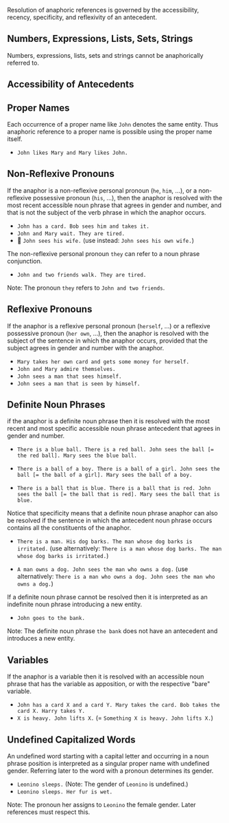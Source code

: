 Resolution of anaphoric references is governed by the accessibility, recency, specificity, and reflexivity of an antecedent.

## Numbers, Expressions, Lists, Sets, Strings

Numbers, expressions, lists, sets and strings cannot be anaphorically referred to.

## Accessibility of Antecedents


## Proper Names

Each occurrence of a proper name like `John` denotes the same entity. Thus anaphoric reference to a proper name is possible using the proper name itself. 

* `John likes Mary and Mary likes John.`

## Non-Reflexive Pronouns

If the anaphor is a non-reflexive personal pronoun (`he`, `him`, ...), or a non-reflexive possessive pronoun (`his`, ...), then the anaphor is resolved with the most recent accessible noun phrase that agrees in gender and number, and that is not the subject of the verb phrase in which the anaphor occurs.

* `John has a card. Bob sees him and takes it.` 
* `John and Mary wait. They are tired.` 
* 🚫 `John sees his wife.` (use instead: `John sees his own wife.`)

The non-reflexive personal pronoun `they` can refer to a noun phrase conjunction.

* `John and two friends walk. They are tired.`
 
Note: The pronoun `they` refers to `John and two friends`.

## Reflexive Pronouns

If the anaphor is a reflexive personal pronoun (`herself`, ...) or a reflexive possessive pronoun (`her own`, ...), then the anaphor is resolved with the subject of the sentence in which the anaphor occurs, provided that the subject agrees in gender and number with the anaphor.

* `Mary takes her own card and gets some money for herself.`
* `John and Mary admire themselves.`
* `John sees a man that sees himself.`
* `John sees a man that is seen by himself.`

## Definite Noun Phrases

if the anaphor is a definite noun phrase then it is resolved with the most recent and most specific accessible noun phrase antecedent that agrees in gender and number. 

* `There is a blue ball. There is a red ball. John sees the ball [= the red ball]. Mary sees the blue ball. `

* `There is a ball of a boy. There is a ball of a girl. John sees the ball [= the ball of a girl]. Mary sees the ball of a boy. `

* `There is a ball that is blue. There is a ball that is red. John sees the ball [= the ball that is red]. Mary sees the ball that is blue. `
 
Notice that specificity means that a definite noun phrase anaphor can also be resolved if the sentence in which the antecedent noun phrase occurs contains all the constituents of the anaphor. 

* `There is a man. His dog barks. The man whose dog barks is irritated.` (use alternatively: `There is a man whose dog barks. The man whose dog barks is irritated.`) 

* `A man owns a dog. John sees the man who owns a dog.` (use alternatively: `There is a man who owns a dog. John sees the man who owns a dog.`) 
 
If a definite noun phrase cannot be resolved then it is interpreted as an indefinite noun phrase introducing a new entity. 

* `John goes to the bank.` 
 
Note: The definite noun phrase `the bank` does not have an antecedent and introduces a new entity.

## Variables

 If the anaphor is a variable then it is resolved with an accessible noun phrase that has the variable as apposition, or with the respective "bare" variable.

* `John has a card X and a card Y. Mary takes the card. Bob takes the card X. Harry takes Y. `
* `X is heavy. John lifts X.` (= `Something X is heavy. John lifts X.`)

## Undefined Capitalized Words

An undefined word starting with a capital letter and occurring in a noun phrase position is interpreted as a singular proper name with undefined gender. Referring later to the word with a pronoun determines its gender.

*  `Leonino sleeps.`  (Note: The gender of `Leonino` is undefined.)
*  `Leonino sleeps. Her fur is wet.`

Note: The pronoun her assigns to `Leonino` the female gender. Later references must respect this.